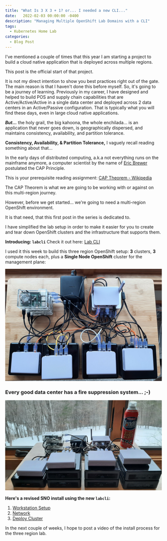 ```yaml
---
title: "What Is 3 X 3 + 1? or... I needed a new CLI..."
date:   2022-02-03 00:00:00 -0400
description: "Managing Multiple OpenShift Lab Domains with a CLI"
tags:
  - Kubernetes Home Lab
categories:
  - Blog Post
---
```

I've mentioned a couple of times that this year I am starting a project to build a cloud native application that is deployed across multiple regions.

This post is the official start of that project.  

It is not my direct intention to show you best practices right out of the gate.  The main reason is that I haven't done this before myself.  So, it's going to be a journey of learning.  Previously in my career, I have designed and helped to build POS and supply chain capabilities that are Active/Active/Active in a single data center and deployed across 2 data centers in an Active/Passive configuration.  That is typically what you will find these days, even in large cloud native applications.

__*But...*__ the holy grail, the big kahoona, the whole enchilada...  is an application that never goes down, is geographically dispersed, and maintains consistency, availability, and partition tolerance.

__Consistency, Availability, & Partition Tolerance,__ I vaguely recall reading something about that...

In the early days of distributed computing, a.k.a not everything runs on the mainframe anymore, a computer scientist by the name of [Eric Brewer](https://en.wikipedia.org/wiki/Eric_Brewer_(scientist)) postulated the CAP Principle.

This is your prerequisite reading assignment: [CAP Theorem - Wikipedia](https://en.wikipedia.org/wiki/CAP_theorem)

The CAP Theorem is what we are going to be working with or against on this multi-region journey.

However, before we get started...  we're going to need a multi-region OpenShift environment.

It is that need, that this first post in the series is dedicated to.

I have simplified the lab setup in order to make it easier for you to create and tear down OpenShift clusters and the infrastructure that supports them.

__Introducing: `labcli`__ Check it out here: [Lab CLI](/home-lab/labcli/)

I used it this week to build this three region OpenShift setup: __3__ clusters, __3__ compute nodes each, plus a __Single Node OpenShift__ cluster for the management plane:

![Three Region Lab - Top View](/_pages/home-lab/images/multi-region-lab-top.jpg)

### Every good data center has a fire suppression system...  ;-)

![Three Region Lab - Front View](/_pages/home-lab/images/multi-region-lab-front.jpg)

__Here's a revised SNO install using the new `labcli`:__

1. [Workstation Setup](/home-lab/bare-metal-sno-workstation/)
1. [Network](/home-lab/network-setup/)
1. [Deploy Cluster](/home-lab/bare-metal-install-sno/)

In the next couple of weeks, I hope to post a video of the install process for the three region lab.

